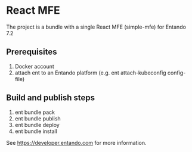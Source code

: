 # React MFE
The project is a bundle with a single React MFE (simple-mfe) for Entando 7.2

## Prerequisites
1. Docker account
2. attach ent to an Entando platform (e.g. ent attach-kubeconfig config-file)

## Build and publish steps  
1. ent bundle pack 
2. ent bundle publish
3. ent bundle deploy
4. ent bundle install

See https://developer.entando.com for more information.
 